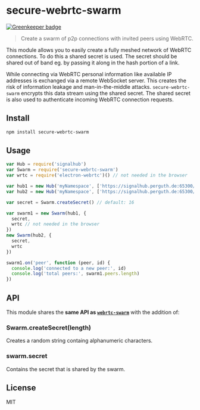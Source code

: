 # secure-webrtc-swarm

[![Greenkeeper badge](https://badges.greenkeeper.io/perguth/secure-webrtc-swarm.svg)](https://greenkeeper.io/)

> Create a swarm of p2p connections with invited peers using WebRTC.

This module allows you to easily create a fully meshed network of WebRTC connections. To do this a shared secret is used. The secret should be shared out of band eg. by passing it along in the hash portion of a link.

While connecting via WebRTC personal information like available IP addresses is exchanged via a remote WebSocket server. This creates the risk of information leakage and man-in-the-middle attacks. `secure-webrtc-swarm` encrypts this data stream using the shared secret. The shared secret is also used to authenticate incoming WebRTC connection requests.

## Install

```sh
npm install secure-webrtc-swarm
```

## Usage

```js
var Hub = require('signalhub')
var Swarm = require('secure-webrtc-swarm')
var wrtc = require('electron-webrtc')() // not needed in the browser

var hub1 = new Hub('myNamespace', ['https://signalhub.perguth.de:65300/'])
var hub2 = new Hub('myNamespace', ['https://signalhub.perguth.de:65300/'])

var secret = Swarm.createSecret() // default: 16

var swarm1 = new Swarm(hub1, {
  secret,
  wrtc // not needed in the browser
})
new Swarm(hub2, {
  secret,
  wrtc
})

swarm1.on('peer', function (peer, id) {
  console.log('connected to a new peer:', id)
  console.log('total peers:', swarm1.peers.length)
})
```

## API

This module shares the **same API as [`webrtc-swarm`](https://github.com/mafintosh/webrtc-swarm#api)** with the addition of:

### Swarm.createSecret(length)

Creates a random string containg alphanumeric characters.

### swarm.secret

Contains the secret that is shared by the swarm.

## License

MIT
